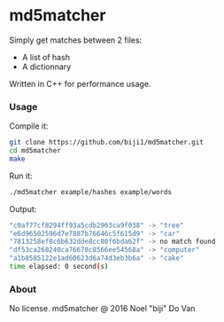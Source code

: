 # md5matcher

Simply get matches between 2 files:
  - A list of hash
  - A dictionnary

Written in C++ for performance usage.

### Usage

Compile it:

```sh
git clone https://github.com/biji1/md5matcher.git
cd md5matcher
make
```

Run it:

```sh
./md5matcher example/hashes example/words
```

Output:

```sh
"c0af77cf8294ff93a5cdb2963ca9f038" -> "tree"
"e6d96502596d7e7887b76646c5f615d9" -> "car"
"7813258ef8c6b632dde8cc80f6bda62f" -> no match found
"df53ca268240ca76670c8566ee54568a" -> "computer"
"a1b8585122e1ad60623d6a74d3eb3b6a" -> "cake"
time elapsed: 0 second(s)
```

### About

No license. md5matcher @ 2016 Noel "biji" Do Van
